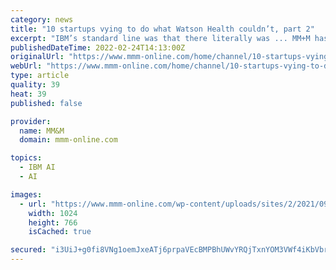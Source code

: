 ```yaml
---
category: news
title: "10 startups vying to do what Watson Health couldn’t, part 2"
excerpt: "IBM’s standard line was that there literally was ... MM+M has assembled a list of 10 AI-driven startups that pick up where Watson Health’s foray left off in the areas of diagnosis and treatment. Today, we showcase five companies in the treatment ..."
publishedDateTime: 2022-02-24T14:13:00Z
originalUrl: "https://www.mmm-online.com/home/channel/10-startups-vying-to-do-what-watson-health-couldnt-part-2/"
webUrl: "https://www.mmm-online.com/home/channel/10-startups-vying-to-do-what-watson-health-couldnt-part-2/"
type: article
quality: 39
heat: 39
published: false

provider:
  name: MM&M
  domain: mmm-online.com

topics:
  - IBM AI
  - AI

images:
  - url: "https://www.mmm-online.com/wp-content/uploads/sites/2/2021/09/Glitch-WatsonLogo-6_RGB.jpg"
    width: 1024
    height: 766
    isCached: true

secured: "i3UiJ+g0fi8VNg1oemJxeATj6prpaVEcBMPBhUWvYRQjTxnYOM3VWf4iKbVbrjVXcIUsIFD3LHvinKAlnocffhMxiTrEdIoVjMJ/qkf/XyQREiApV8C38okHcMhkj7wmm2solYoc/T8XiC5mxO7kCXhxmRtOPabKDFT9ZPK86WWN0nEUK5/0CXFs56QXG4YypA+JZEAvWXcxvt8jOKk/RZDvQBrfx4IoXQlFwmOQ+3Hwze0QRIYcyBKj5dX6I0X9RT+LOOrKSo/gpvVJktB8stS/ztC32jWHntYp75r6gT5lUgWPET52pU3srrf/9mKpFHNGXrLNcXA2QKojl/UfFSnTLTBoY5F5qn9MlgW7aUc=;bZhtMBx3pwma6huQL/Tj5A=="
---
```


